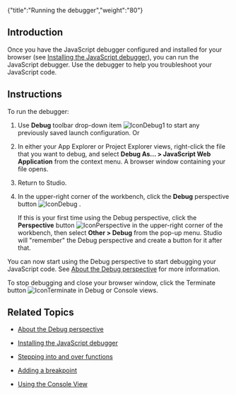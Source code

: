 {"title":"Running the debugger","weight":"80"} 

## Introduction

Once you have the JavaScript debugger configured and installed for your browser (see [Installing the JavaScript debugger](/docs/appc/Axway_Appcelerator_Studio/Axway_Appcelerator_Studio_Guide/Web_Development/JavaScript_Development/Debugging_JavaScript/Installing_the_JavaScript_debugger/)), you can run the JavaScript debugger. Use the debugger to help you troubleshoot your JavaScript code.

## Instructions

To run the debugger:

1.  Use **Debug** toolbar drop-down item ![IconDebug1](/Images/appc/download/attachments/30083109/IconDebug1.png) to start any previously saved launch configuration. Or
    
2.  In either your App Explorer or Project Explorer views, right-click the file that you want to debug, and select **Debug As... > JavaScript Web Application** from the context menu. A browser window containing your file opens.
    
3.  Return to Studio.
    
4.  In the upper-right corner of the workbench, click the **Debug** perspective button ![IconDebug](/Images/appc/download/attachments/30083109/IconDebug.png) .
    
    If this is your first time using the Debug perspective, click the **Perspective** button ![IconPerspective](/Images/appc/download/attachments/30083109/IconPerspective.png) in the upper-right corner of the workbench, then select **Other > Debug** from the pop-up menu. Studio will "remember" the Debug perspective and create a button for it after that.
    

You can now start using the Debug perspective to start debugging your JavaScript code. See [About the Debug perspective](/docs/appc/Axway_Appcelerator_Studio/Axway_Appcelerator_Studio_Guide/Web_Development/JavaScript_Development/Debugging_JavaScript/About_the_Debug_perspective/) for more information.

To stop debugging and close your browser window, click the Terminate button ![IconTerminate](/Images/appc/download/attachments/30083109/IconTerminate.png) in Debug or Console views.

## Related Topics

*   [About the Debug perspective](/docs/appc/Axway_Appcelerator_Studio/Axway_Appcelerator_Studio_Guide/Web_Development/JavaScript_Development/Debugging_JavaScript/About_the_Debug_perspective/)
    
*   [Installing the JavaScript debugger](/docs/appc/Axway_Appcelerator_Studio/Axway_Appcelerator_Studio_Guide/Web_Development/JavaScript_Development/Debugging_JavaScript/Installing_the_JavaScript_debugger/)
    
*   [Stepping into and over functions](/docs/appc/Axway_Appcelerator_Studio/Axway_Appcelerator_Studio_Guide/Web_Development/JavaScript_Development/Debugging_JavaScript/Stepping_into_and_over_functions/)
    
*   [Adding a breakpoint](/docs/appc/Axway_Appcelerator_Studio/Axway_Appcelerator_Studio_Guide/Web_Development/JavaScript_Development/Debugging_JavaScript/Adding_a_breakpoint/)
    
*   [Using the Console View](/docs/appc/Axway_Appcelerator_Studio/Axway_Appcelerator_Studio_Guide/Web_Development/JavaScript_Development/Debugging_JavaScript/Using_the_Console_View/)